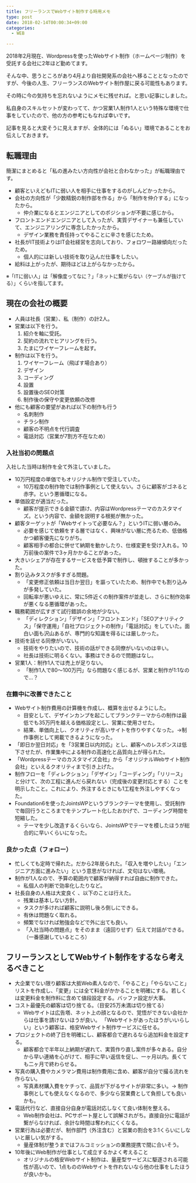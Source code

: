 ```yaml
---
title: フリーランスでWebサイト制作する時用メモ
type: post
date: 2018-02-14T00:00:34+09:00
categories:
  - WEB

---
```

2018年2月現在、Wordpressを使ったWebサイト制作（ホームページ制作）を受託する会社に2年ほど勤めてます。

そんな中、思うところがあり4月より自社開発系の会社へ移ることとなったのですが、今後の人生、フリーランスのWebサイト制作屋に戻る可能性もあります。

その時に今の気持ちを忘れないようにメモに残せれば。と思い記事にしました。

私自身のスキルセットが変わってて、かつ営業1人制作1人という特殊な環境で仕事をしていたので、他の方の参考にもなれば幸いです。

記事を見ると大変そうに見えますが、全体的には「ぬるい」環境であることをお伝えしておきます。

<!--more-->

## 転職理由

簡潔にまとめると「私の進みたい方向性が会社と合わなかった」が転職理由です。

  * 顧客といえどもITに弱い人を相手に仕事をするのがしんどかったから。
  * 会社の方向性が「少数精鋭の制作部を作る」から「制作を仲介する」になったから。 
      * 仲介業になるとエンジニアとしてのポジションが不要に感じから。
  * フロントエンドエンジニアとして入ったが、実質デザイナーも兼任していて、エンジニアリングに専念したかったから。 
      * デザイン業務を責任持ってやることに辛さを感じたため。
  * 社長がIT技術よりはIT会社経営を志向しており、フォロワー路線傾向だったため。 
      * 個人的には新しい技術を取り込んだ仕事をしたい。
  * 給料は上がったが、期待ほどは上がらなかったから。

<span style="font-size: 10pt;">※「ITに弱い人」は「解像度ってなに？」「ネットに繋がらない（ケーブルが抜けてる）」くらいを指してます。<br /> </span>

## 現在の会社の概要

  * 人員は社長（営業）、私（制作）の計2人。
  * 営業は以下を行う。 
      1. 紹介を軸に受託。
      2. 契約の流れでヒアリングを行う。
      3. たまにワイヤーフレームを起す。
  * 制作は以下を行う。 
      1. ワイヤーフレーム（飛ばす場合あり）
      2. デザイン
      3. コーディング
      4. 設置
      5. 設置後のSEO対策
      6. 制作後の保守や変更依頼の改修
  * 他にも顧客の要望があれば以下の制作も行う 
      * 名刺制作
      * チラシ制作
      * 顧客の不明点を代行調査
      * 電話対応（営業が7割方不在なため）

### 入社当初の問題点

入社した当時は制作を全て外注していました。

  * 10万円程度の単価でもオリジナル制作で受注していた。 
      * 10万程度の制作物では制作事例として使えない。さらに顧客がゴネると赤字。という悪循環になる。
  * 単価設定が適当だった。 
      * 顧客が提示できる金額で請け、内容はWordpressテーマのカスタマイズ。という内容で、金額を説明する根拠が無かった。
  * 顧客ターゲットが「Webサイトって必要なん？」というITに弱い層のみ。 
      * 必要を感じて依頼をする層ではなく、興味がない層に売るため、低価格かつ顧客優先になりがち。
      * 顧客相手の都合に併せて納期を動かしたり、仕様変更を受け入れる。10万前後の案件で3ヶ月かかることがあった。
  * 大きいシェアが存在するサービスを低予算で制作し、頓挫することが多かった。
  * 割り込みタスクが多すぎる問題。 
      * 「変更修正依頼は当日か翌日」を謳っていたため、制作中でも割り込みが多発していた。
      * 回転率が悪いゆえに、常に5件近くの制作案件が並走し、さらに制作効率が悪くなる悪循環があった。
  * 職務範囲が広すぎて試行錯誤の余地が少ない。 
      * 「ディレクション」「デザイン」「フロントエンド」「SEOアナリティクス」「保守運用」「自社プロジェクトの制作」「電話対応」をしていた。面白い面も沢山あるが、専門的な知識を得るには厳しかった。
  * 技術を話せる同僚がいない。 
      * 技術をやりたいので、技術の話ができる同僚がいないのは辛い。
      * 社長は技術に明るくない。事務はできるので問題はなし。
  * 営業1人：制作1人では売上が足りない。 
      * 「制作1人で80〜100万円」なら問題なく感じるが、営業と制作が1:1なので…？

### 在籍中に改善できたこと

  * Webサイト制作費用の計算機を作成し、概算を出せるようにした。 
      * 目安として、デザインカンプを起こしてブランクテーマからの制作は最低でも35万円を越える価格設定とし、営業に使用させた。
      * 結果、単価向上し、クオリティが高いサイトを作りやすくなった。→制作事例として掲載できるようになった。
  * 「即日か翌日対応」を「3営業日以内対応」とし、顧客へのレスポンスは低下させたが、作業集中による制作の高速化と品質向上が得られた。
  * 「Wordpressテーマのカスタマイズ会社」から「オリジナルWebサイト制作会社」といえるクオリティまで引き上げた。
  * 制作フローを「ディレクション」「デザイン」「コーディング」「リリース」と分けて、次の工程に進んだら戻れない（完成後の変更対応とする）ことを明示したこと。これにより、外注するときにも1工程を外注しやすくなった。
  * Foundation6を使ったJointsWPというブランクテーマを使用し、受託制作で毎回行うところまでをテンプレート化したおかげで、コーディング時間を短縮した。 
      * テーマを少し改造するくらいなら、JointsWPでテーマを模したほうが総合的に早いくらいになった。

### 良かった点（フォロー）

  * 忙しくても定時で帰れた。だから2年居られた。「収入を増やしたい」「エンジニア方面に進みたい」という意思がなければ、文句はない環境。
  * 制作が1人なので、予算の範囲内で顧客が納得すれば自由に制作できた。 
      * 私個人の判断で効率化したりなど。
  * 社長自身の人格は大変良く 、以下のことは行えた。 
      * 残業は基本しない方針。
      * タスクが多ければ顧客に説明し後ろ倒しにできる。
      * 有休は問題なく取れる。
      * 頻繁でなければ勉強会などで外に出ても良い。
      * 「入社当時の問題点」をそのまま（遠回りせず）伝えて対話ができる。（一番感謝しているところ）

## フリーランスとしてWebサイト制作をするなら考えるべきこと

  * 大企業でない限り顧客は大抵Web素人なので、「やること」「やらないこと」リストを作成し、「変更」には全て料金がかかることを明確にする。若しくは変更料金を制作料に含めて値段設定する。バッファ設定が大事。
  * コスト最優先の顧客は切り捨てる。（目安25万未満は切り捨てる） 
      * Webサイトは広告塔、ネット上の顔となるので、覚悟ができない会社からは仕事を請けないほうが良い。 「Webサイトがあったほうがいいらしい」という顧客は、格安Webサイト制作サービスに任せる。
  * プロジェクトの終了日を明確にし、顧客都合で遅れるなら追加料金を設定する。 
      * 顧客都合で半年以上納期が遅れて、実質作り直し案件が多々ある。自分から早い連絡を心がけて、相手に早い返信を促し、一ヶ月以内。長くても二ヶ月で終わらせる。
  * 写真の購入費やカメラマン費用は制作費用に含め、顧客が自分で撮る流れを作らない。 
      * 写真素材購入費をケチって、品質が下がるサイトが非常に多い。→ 制作事例としても使えなくなるので、多少なら営業費として負担しても良いかも。
  * 電話代行など、直接自分自身が電話対応しなくて良い体制を整える。 
      * Web制作会社は、PCサポート屋として誤解されがち。直接自分に電話が繋がらなければ、余計な時間は奪われにくくなる。
  * 営業行為は必要だが、制作部門（外注含む）と営業の割合を3:1くらいにしないと厳しい気がする。 
      * 量産体制が整うまではフルコミッションの業務提携で間に合いそう。
  * 10年後にWeb制作が仕事として成立するかよく考えること 
      * オリジナルの格安Webサイト制作は、量産型サービスに駆逐される可能性が高いので、1点もののWebサイトを作れないなら他の仕事をしたほうが良いかも。